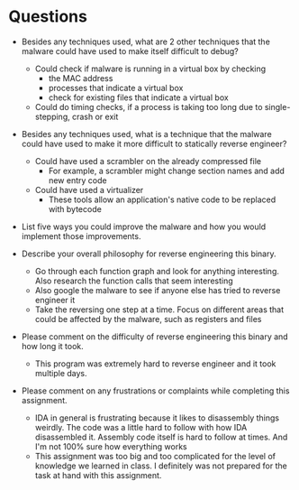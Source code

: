 # Questions

- Besides any techniques used, what are 2 other techniques that the malware could have used to make itself difficult to debug? 
    - Could check if malware is running in a virtual box by checking
        - the MAC address
        - processes that indicate a virtual box
        - check for existing files that indicate a virtual box
    - Could do timing checks, if a process is taking too long due to single-stepping, crash or exit 

- Besides any techniques used, what is a technique that the malware could have used to make it more difficult to statically reverse engineer?
    - Could have used a scrambler on the already compressed file
        - For example, a scrambler might change section names and add new entry code
    - Could have used a virtualizer
        - These tools allow an application's native code to be replaced with bytecode

- List five ways you could improve the malware and how you would implement those improvements.


- Describe your overall philosophy for reverse engineering this binary. 
    - Go through each function graph and look for anything interesting. Also research the function calls that seem interesting
    - Also google the malware to see if anyone else has tried to reverse engineer it
    - Take the reversing one step at a time. Focus on different areas that could be affected by the malware,
    such as registers and files
    
- Please comment on the difficulty of reverse engineering this binary and how long it took.
    - This program was extremely hard to reverse engineer and it took multiple days.

- Please comment on any frustrations or complaints while completing this assignment. 
    - IDA in general is frustrating because it likes to disassembly things weirdly. The code was a little hard to follow with how IDA disassembled it. Assembly code itself is hard to follow at times. And I'm not 100% sure how everything works
    - This assignment was too big and too complicated for the level of knowledge we learned in class. I definitely was not prepared for the task at hand with this assignment. 
